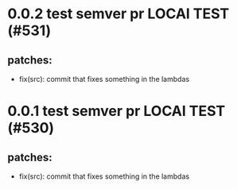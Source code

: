# 0.0.2 test semver pr LOCAl TEST (#531)

## patches:
* fix(src): commit that fixes something in the lambdas

# 0.0.1 test semver pr LOCAl TEST (#530)

## patches:
* fix(src): commit that fixes something in the lambdas

